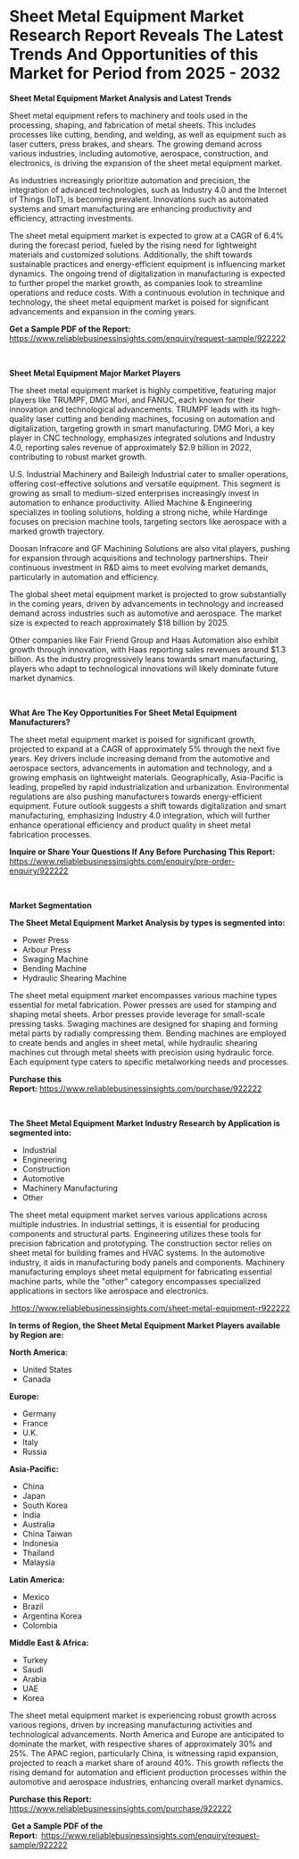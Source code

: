 <p><h1>Sheet Metal Equipment Market Research Report Reveals The Latest Trends And Opportunities of this Market for Period from 2025 - 2032</h1></p><p><strong>Sheet Metal Equipment Market Analysis and Latest Trends</strong></p>
<p><p>Sheet metal equipment refers to machinery and tools used in the processing, shaping, and fabrication of metal sheets. This includes processes like cutting, bending, and welding, as well as equipment such as laser cutters, press brakes, and shears. The growing demand across various industries, including automotive, aerospace, construction, and electronics, is driving the expansion of the sheet metal equipment market.</p><p>As industries increasingly prioritize automation and precision, the integration of advanced technologies, such as Industry 4.0 and the Internet of Things (IoT), is becoming prevalent. Innovations such as automated systems and smart manufacturing are enhancing productivity and efficiency, attracting investments.</p><p>The sheet metal equipment market is expected to grow at a CAGR of 6.4% during the forecast period, fueled by the rising need for lightweight materials and customized solutions. Additionally, the shift towards sustainable practices and energy-efficient equipment is influencing market dynamics. The ongoing trend of digitalization in manufacturing is expected to further propel the market growth, as companies look to streamline operations and reduce costs. With a continuous evolution in technique and technology, the sheet metal equipment market is poised for significant advancements and expansion in the coming years.</p></p>
<p><strong>Get a Sample PDF of the Report:&nbsp;</strong> <a href="https://www.reliablebusinessinsights.com/enquiry/request-sample/922222?utm_campaign=3176&utm_medium=2&utm_source=Github&utm_content=ia&utm_term=18042025&utm_id=sheet-metal-equipment">https://www.reliablebusinessinsights.com/enquiry/request-sample/922222</a></p>
<p>&nbsp;</p>
<p><strong>Sheet Metal Equipment Major Market Players</strong></p>
<p><p>The sheet metal equipment market is highly competitive, featuring major players like TRUMPF, DMG Mori, and FANUC, each known for their innovation and technological advancements. TRUMPF leads with its high-quality laser cutting and bending machines, focusing on automation and digitalization, targeting growth in smart manufacturing. DMG Mori, a key player in CNC technology, emphasizes integrated solutions and Industry 4.0, reporting sales revenue of approximately $2.9 billion in 2022, contributing to robust market growth.</p><p>U.S. Industrial Machinery and Baileigh Industrial cater to smaller operations, offering cost-effective solutions and versatile equipment. This segment is growing as small to medium-sized enterprises increasingly invest in automation to enhance productivity. Allied Machine & Engineering specializes in tooling solutions, holding a strong niche, while Hardinge focuses on precision machine tools, targeting sectors like aerospace with a marked growth trajectory.</p><p>Doosan Infracore and GF Machining Solutions are also vital players, pushing for expansion through acquisitions and technology partnerships. Their continuous investment in R&D aims to meet evolving market demands, particularly in automation and efficiency.</p><p>The global sheet metal equipment market is projected to grow substantially in the coming years, driven by advancements in technology and increased demand across industries such as automotive and aerospace. The market size is expected to reach approximately $18 billion by 2025.</p><p>Other companies like Fair Friend Group and Haas Automation also exhibit growth through innovation, with Haas reporting sales revenues around $1.3 billion. As the industry progressively leans towards smart manufacturing, players who adapt to technological innovations will likely dominate future market dynamics.</p></p>
<p>&nbsp;</p>
<p><strong>What Are The Key Opportunities For Sheet Metal Equipment Manufacturers?</strong></p>
<p><p>The sheet metal equipment market is poised for significant growth, projected to expand at a CAGR of approximately 5% through the next five years. Key drivers include increasing demand from the automotive and aerospace sectors, advancements in automation and technology, and a growing emphasis on lightweight materials. Geographically, Asia-Pacific is leading, propelled by rapid industrialization and urbanization. Environmental regulations are also pushing manufacturers towards energy-efficient equipment. Future outlook suggests a shift towards digitalization and smart manufacturing, emphasizing Industry 4.0 integration, which will further enhance operational efficiency and product quality in sheet metal fabrication processes.</p></p>
<p><strong>Inquire or Share Your Questions If Any Before Purchasing This Report:</strong> <a href="https://www.reliablebusinessinsights.com/enquiry/pre-order-enquiry/922222?utm_campaign=3176&utm_medium=2&utm_source=Github&utm_content=ia&utm_term=18042025&utm_id=sheet-metal-equipment">https://www.reliablebusinessinsights.com/enquiry/pre-order-enquiry/922222</a></p>
<p>&nbsp;</p>
<p><strong>Market Segmentation</strong></p>
<p><strong>The Sheet Metal Equipment Market Analysis by types is segmented into:</strong></p>
<p><ul><li>Power Press</li><li>Arbour Press</li><li>Swaging Machine</li><li>Bending Machine</li><li>Hydraulic Shearing Machine</li></ul></p>
<p><p>The sheet metal equipment market encompasses various machine types essential for metal fabrication. Power presses are used for stamping and shaping metal sheets. Arbor presses provide leverage for small-scale pressing tasks. Swaging machines are designed for shaping and forming metal parts by radially compressing them. Bending machines are employed to create bends and angles in sheet metal, while hydraulic shearing machines cut through metal sheets with precision using hydraulic force. Each equipment type caters to specific metalworking needs and processes.</p></p>
<p><strong>Purchase this Report:&nbsp;</strong><a href="https://www.reliablebusinessinsights.com/purchase/922222?utm_campaign=3176&utm_medium=2&utm_source=Github&utm_content=ia&utm_term=18042025&utm_id=sheet-metal-equipment">https://www.reliablebusinessinsights.com/purchase/922222</a></p>
<p>&nbsp;</p>
<p><strong>The Sheet Metal Equipment Market Industry Research by Application is segmented into:</strong></p>
<p><ul><li>Industrial</li><li>Engineering</li><li>Construction</li><li>Automotive</li><li>Machinery Manufacturing</li><li>Other</li></ul></p>
<p><p>The sheet metal equipment market serves various applications across multiple industries. In industrial settings, it is essential for producing components and structural parts. Engineering utilizes these tools for precision fabrication and prototyping. The construction sector relies on sheet metal for building frames and HVAC systems. In the automotive industry, it aids in manufacturing body panels and components. Machinery manufacturing employs sheet metal equipment for fabricating essential machine parts, while the "other" category encompasses specialized applications in sectors like aerospace and electronics.</p></p>
<p><a href="https://www.reliablebusinessinsights.com/sheet-metal-equipment-r922222?utm_campaign=3176&utm_medium=2&utm_source=Github&utm_content=ia&utm_term=18042025&utm_id=sheet-metal-equipment">&nbsp;https://www.reliablebusinessinsights.com/sheet-metal-equipment-r922222</a></p>
<p><strong>In terms of Region, the Sheet Metal Equipment Market Players available by Region are:</strong></p>
<p>
    <p> <strong> North America: </strong>
        <ul>
            <li>United States</li>
            <li>Canada</li>
        </ul>
        </p> 
    <p> <strong> Europe: </strong>
        <ul>
            <li>Germany</li>
            <li>France</li>
            <li>U.K.</li>
            <li>Italy</li>
            <li>Russia</li>
        </ul>
        </p> 
    <p> <strong> Asia-Pacific: </strong>
        <ul>
            <li>China</li>
            <li>Japan</li>
            <li>South Korea</li>
            <li>India</li>
            <li>Australia</li>
            <li>China Taiwan</li>
            <li>Indonesia</li>
            <li>Thailand</li>
            <li>Malaysia</li>
        </ul>
        </p> 
    <p> <strong> Latin America: </strong>
        <ul>
            <li>Mexico</li>
            <li>Brazil</li>
            <li>Argentina Korea</li>
            <li>Colombia</li>
        </ul>
        </p> 
    <p> <strong> Middle East & Africa: </strong>
        <ul>
            <li>Turkey</li>
            <li>Saudi</li>
            <li>Arabia</li>
            <li>UAE</li>
            <li>Korea</li>
        </ul>
    </p>
    </p>
<p><p>The sheet metal equipment market is experiencing robust growth across various regions, driven by increasing manufacturing activities and technological advancements. North America and Europe are anticipated to dominate the market, with respective shares of approximately 30% and 25%. The APAC region, particularly China, is witnessing rapid expansion, projected to reach a market share of around 40%. This growth reflects the rising demand for automation and efficient production processes within the automotive and aerospace industries, enhancing overall market dynamics.</p></p>
<p><strong>Purchase this Report: </strong><a href="https://www.reliablebusinessinsights.com/purchase/922222?utm_campaign=3176&utm_medium=2&utm_source=Github&utm_content=ia&utm_term=18042025&utm_id=sheet-metal-equipment">https://www.reliablebusinessinsights.com/purchase/922222</a></p>
<p>&nbsp;<strong>Get a Sample PDF of the Report:&nbsp;&nbsp;</strong><a href="https://www.reliablebusinessinsights.com/enquiry/request-sample/922222?utm_campaign=3176&utm_medium=2&utm_source=Github&utm_content=ia&utm_term=18042025&utm_id=sheet-metal-equipment">https://www.reliablebusinessinsights.com/enquiry/request-sample/922222</a></p>
<p><strong></strong></p>
<p><p></p><p></p><p></p></p>